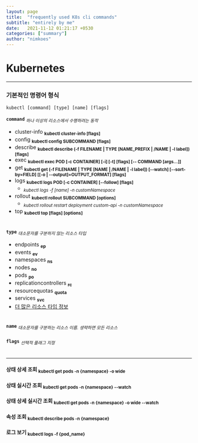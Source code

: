 ```yaml
---
layout: page
title:  "frequently used K8s cli commands"
subtitle: "entirely by me"
date:   2021-11-12 01:21:17 +0530
categories: ["summary"]
author: "nimkoes"
---
```



# **Kubernetes**

---

### 기본적인 명령어 형식  
```text
kubectl [command] [type] [name] [flags]
```

**`command`** *<sub>하나 이상의 리소스에서 수행하려는 동작</sub>*  

 - cluster-info **<sub>kubectl cluster-info [flags]</sub>**
 - config **<sub>kubectl config SUBCOMMAND [flags]</sub>**
 - describe **<sub>kubectl describe (-f FILENAME | TYPE [NAME_PREFIX | /NAME | -l label]) [flags]</sub>**
 - exec **<sub>kubectl exec POD [-c CONTAINER] [-i] [-t] [flags] [-- COMMAND [args...]]</sub>**
 - get **<sub>kubectl get (-f FILENAME | TYPE [NAME | /NAME | -l label]) [--watch] [--sort-by=FIELD] [[-o | --output]=OUTPUT_FORMAT] [flags]</sub>**
 - logs **<sub>kubectl logs POD [-c CONTAINER] [--follow] [flags]</sub>**
   - <sub>*kubectl logs -f [name] -n customNamespace*</sub>
 - rollout **<sub>kubectl rollout SUBCOMMAND [options]</sub>**
   - *<sub>kubectl rollout restart deployment custom-api -n customNamespace*</sub>
 - top **<sub>kubectl top [flags] [options]</sub>**

　  
 **`type`** *<sub>대소문자를 구분하지 않는 리소스 타입</sub>*  

 - endpoints **<sub>ep</sub>**
 - events **<sub>ev</sub>**
 - namespaces **<sub>ns</sub>**
 - nodes **<sub>no</sub>**
 - pods **<sub>po</sub>**
 - replicationcontrollers **<sub>rc</sub>**
 - resourcequotas **<sub>quota</sub>**
 - services **<sub>svc</sub>**
 - [더 많은 리소스 타입 정보][link_kubectl_resource_type]

　  
 **`name`** *<sub>대소문자를 구분하는 리소스 이름. 생략하면 모든 리소스</sub>*  
　  
 **`flags`** *<sub>선택적 플래그 지정</sub>*  
　  

---

#### 상태 상세 조회 **<sub>kubectl get pods -n {namespace} -o wide</sub>**
#### 상태 실시간 조회 **<sub>kubectl get pods -n {namespace} --watch</sub>**
#### 상태 상세 실시간 조회 **<sub>kubectl get pods -n {namespace} -o wide --watch</sub>**
#### 속성 조회 **<sub>kubectl describe pods -n {namespace}</sub>**
#### 로그 보기 **<sub>kubectl logs -f {pod_name}</sub>**
　  


[link_kubectl_resource_type]:https://kubernetes.io/ko/docs/reference/kubectl/overview/#%EB%A6%AC%EC%86%8C%EC%8A%A4-%ED%83%80%EC%9E%85

